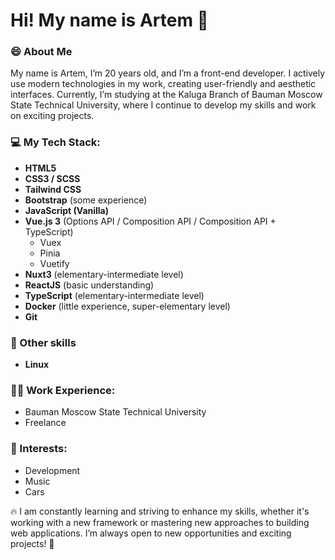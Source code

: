 # Hi! My name is Artem 👋

### 😄 About Me
My name is Artem, I’m 20 years old, and I’m a front-end developer. I actively use modern technologies in my work, creating user-friendly and aesthetic interfaces. Currently, I’m studying at the Kaluga Branch of Bauman Moscow State Technical University, where I continue to develop my skills and work on exciting projects.

### 💻 My Tech Stack:
- **HTML5**
- **CSS3 / SCSS**
- **Tailwind CSS**
- **Bootstrap** (some experience)
- **JavaScript (Vanilla)**
- **Vue.js 3** (Options API / Composition API / Composition API + TypeScript)
  - Vuex
  - Pinia
  - Vuetify
- **Nuxt3** (elementary-intermediate level)
- **ReactJS** (basic understanding)
- **TypeScript** (elementary-intermediate level)
- **Docker** (little experience, super-elementary level)
- **Git**

### 🔋 Other skills
- **Linux**


### 👨‍💻 Work Experience:
- Bauman Moscow State Technical University
- Freelance

### 🔎 Interests:
- Development
- Music
- Cars

🔥 I am constantly learning and striving to enhance my skills, whether it's working with a new framework or mastering new approaches to building web applications. I’m always open to new opportunities and exciting projects! 🚀
